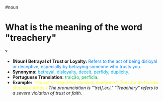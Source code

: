 #noun

# What is the meaning of the word "treachery"
?
* **(Noun) Betrayal of Trust or Loyalty:** <span style="color:rgb(0, 132, 255)">Refers to the act of being disloyal or deceptive, especially by betraying someone who trusts you.</span>
* **Synonyms:** <span style="color:rgb(0, 176, 240)">betrayal, disloyalty, deceit, perfidy, duplicity.</span>
* **Portuguese Translation:** <span style="color:rgb(0, 176, 80)">traição, perfídia.</span>
* **Example:** <span style="color:rgb(255, 255, 0)">"His act of treachery shocked everyone." (Seu ato de traição chocou a todos.)</span>
*The pronunciation is "ˈtrɛtʃ.ər.i." "Treachery" refers to a severe violation of trust or faith.*
<!--SR:!2025-07-03,2,230-->

